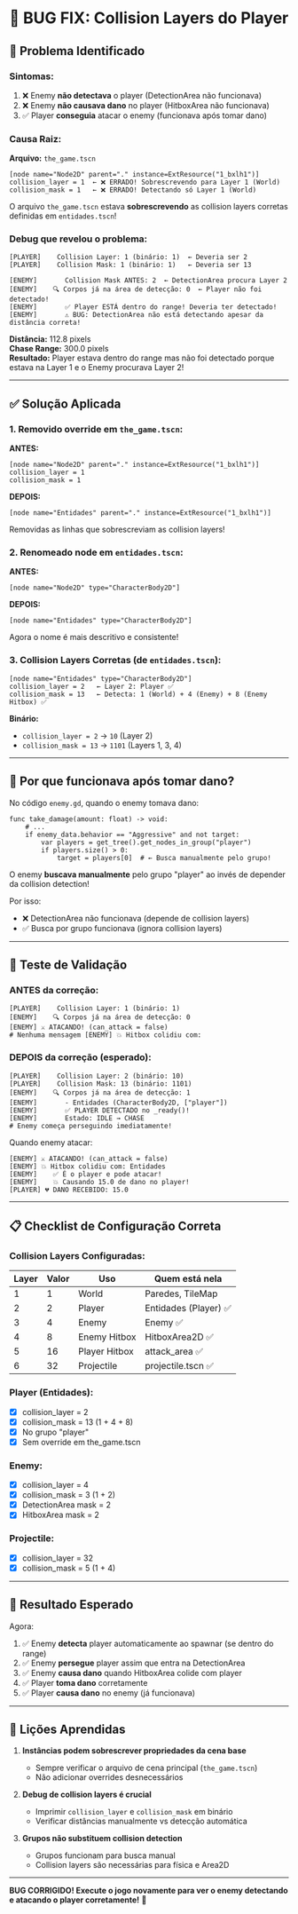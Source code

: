 # 🐛 BUG FIX: Collision Layers do Player

## 🚨 Problema Identificado

### Sintomas:
1. ❌ Enemy **não detectava** o player (DetectionArea não funcionava)
2. ❌ Enemy **não causava dano** no player (HitboxArea não funcionava)
3. ✅ Player **conseguia** atacar o enemy (funcionava após tomar dano)

### Causa Raiz:

**Arquivo:** `the_game.tscn`

```gdscene
[node name="Node2D" parent="." instance=ExtResource("1_bxlh1")]
collision_layer = 1  ← ❌ ERRADO! Sobrescrevendo para Layer 1 (World)
collision_mask = 1   ← ❌ ERRADO! Detectando só Layer 1 (World)
```

O arquivo `the_game.tscn` estava **sobrescrevendo** as collision layers corretas definidas em `entidades.tscn`!

### Debug que revelou o problema:

```
[PLAYER]    Collision Layer: 1 (binário: 1)  ← Deveria ser 2
[PLAYER]    Collision Mask: 1 (binário: 1)   ← Deveria ser 13

[ENEMY]       Collision Mask ANTES: 2  ← DetectionArea procura Layer 2
[ENEMY]    🔍 Corpos já na área de detecção: 0  ← Player não foi detectado!
[ENEMY]       ✅ Player ESTÁ dentro do range! Deveria ter detectado!
[ENEMY]       ⚠️ BUG: DetectionArea não está detectando apesar da distância correta!
```

**Distância:** 112.8 pixels  
**Chase Range:** 300.0 pixels  
**Resultado:** Player estava dentro do range mas não foi detectado porque estava na Layer 1 e o Enemy procurava Layer 2!

---

## ✅ Solução Aplicada

### 1. Removido override em `the_game.tscn`:

**ANTES:**
```gdscene
[node name="Node2D" parent="." instance=ExtResource("1_bxlh1")]
collision_layer = 1
collision_mask = 1
```

**DEPOIS:**
```gdscene
[node name="Entidades" parent="." instance=ExtResource("1_bxlh1")]
```

Removidas as linhas que sobrescreviam as collision layers!

### 2. Renomeado node em `entidades.tscn`:

**ANTES:**
```gdscene
[node name="Node2D" type="CharacterBody2D"]
```

**DEPOIS:**
```gdscene
[node name="Entidades" type="CharacterBody2D"]
```

Agora o nome é mais descritivo e consistente!

### 3. Collision Layers Corretas (de `entidades.tscn`):

```gdscene
[node name="Entidades" type="CharacterBody2D"]
collision_layer = 2   ← Layer 2: Player ✅
collision_mask = 13   ← Detecta: 1 (World) + 4 (Enemy) + 8 (Enemy Hitbox) ✅
```

**Binário:**
- `collision_layer = 2` → `10` (Layer 2)
- `collision_mask = 13` → `1101` (Layers 1, 3, 4)

---

## 🎯 Por que funcionava após tomar dano?

No código `enemy.gd`, quando o enemy tomava dano:

```gdscript
func take_damage(amount: float) -> void:
    # ...
    if enemy_data.behavior == "Aggressive" and not target:
        var players = get_tree().get_nodes_in_group("player")
        if players.size() > 0:
            target = players[0]  # ← Busca manualmente pelo grupo!
```

O enemy **buscava manualmente** pelo grupo "player" ao invés de depender da collision detection!

Por isso:
- ❌ DetectionArea não funcionava (depende de collision layers)
- ✅ Busca por grupo funcionava (ignora collision layers)

---

## 🧪 Teste de Validação

### ANTES da correção:
```
[PLAYER]    Collision Layer: 1 (binário: 1)
[ENEMY]    🔍 Corpos já na área de detecção: 0
[ENEMY] ⚔️ ATACANDO! (can_attack = false)
# Nenhuma mensagem [ENEMY] 💥 Hitbox colidiu com:
```

### DEPOIS da correção (esperado):
```
[PLAYER]    Collision Layer: 2 (binário: 10)
[PLAYER]    Collision Mask: 13 (binário: 1101)
[ENEMY]    🔍 Corpos já na área de detecção: 1
[ENEMY]       - Entidades (CharacterBody2D, ["player"])
[ENEMY]       ✅ PLAYER DETECTADO no _ready()!
[ENEMY]       Estado: IDLE → CHASE
# Enemy começa perseguindo imediatamente!
```

Quando enemy atacar:
```
[ENEMY] ⚔️ ATACANDO! (can_attack = false)
[ENEMY] 💥 Hitbox colidiu com: Entidades
[ENEMY]    ✅ É o player e pode atacar!
[ENEMY]    💥 Causando 15.0 de dano no player!
[PLAYER] 💔 DANO RECEBIDO: 15.0
```

---

## 📋 Checklist de Configuração Correta

### Collision Layers Configuradas:

| Layer | Valor | Uso | Quem está nela |
|-------|-------|-----|----------------|
| 1 | 1 | World | Paredes, TileMap |
| 2 | 2 | Player | Entidades (Player) ✅ |
| 3 | 4 | Enemy | Enemy ✅ |
| 4 | 8 | Enemy Hitbox | HitboxArea2D ✅ |
| 5 | 16 | Player Hitbox | attack_area ✅ |
| 6 | 32 | Projectile | projectile.tscn ✅ |

### Player (Entidades):
- [x] collision_layer = 2
- [x] collision_mask = 13 (1 + 4 + 8)
- [x] No grupo "player"
- [x] Sem override em the_game.tscn

### Enemy:
- [x] collision_layer = 4
- [x] collision_mask = 3 (1 + 2)
- [x] DetectionArea mask = 2
- [x] HitboxArea mask = 2

### Projectile:
- [x] collision_layer = 32
- [x] collision_mask = 5 (1 + 4)

---

## 🚀 Resultado Esperado

Agora:
1. ✅ Enemy **detecta** player automaticamente ao spawnar (se dentro do range)
2. ✅ Enemy **persegue** player assim que entra na DetectionArea
3. ✅ Enemy **causa dano** quando HitboxArea colide com player
4. ✅ Player **toma dano** corretamente
5. ✅ Player **causa dano** no enemy (já funcionava)

---

## 📝 Lições Aprendidas

1. **Instâncias podem sobrescrever propriedades da cena base**
   - Sempre verificar o arquivo de cena principal (`the_game.tscn`)
   - Não adicionar overrides desnecessários

2. **Debug de collision layers é crucial**
   - Imprimir `collision_layer` e `collision_mask` em binário
   - Verificar distâncias manualmente vs detecção automática

3. **Grupos não substituem collision detection**
   - Grupos funcionam para busca manual
   - Collision layers são necessárias para física e Area2D

---

**BUG CORRIGIDO! Execute o jogo novamente para ver o enemy detectando e atacando o player corretamente!** 🎉
